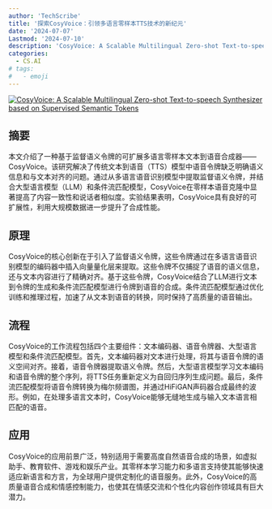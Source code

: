 ```yaml
---
author: 'TechScribe'
title: '探索CosyVoice：引领多语言零样本TTS技术的新纪元'
date: '2024-07-07'
Lastmod: '2024-07-10'
description: 'CosyVoice: A Scalable Multilingual Zero-shot Text-to-speech Synthesizer based on Supervised Semantic Tokens'
categories:
  - CS.AI
# tags:
#   - emoji
---
```


[![CosyVoice: A Scalable Multilingual Zero-shot Text-to-speech Synthesizer based on Supervised Semantic Tokens](https://arxiv-research-1301205113.cos.ap-guangzhou.myqcloud.com/images/2407.05407v2.pdf_0.jpg)](https://arxiv.org/abs/2407.05407v2)

## 摘要

本文介绍了一种基于监督语义令牌的可扩展多语言零样本文本到语音合成器——CosyVoice。该研究解决了传统文本到语音（TTS）模型中语音令牌缺乏明确语义信息和与文本对齐的问题。通过从多语言语音识别模型中提取监督语义令牌，并结合大型语言模型（LLM）和条件流匹配模型，CosyVoice在零样本语音克隆中显著提高了内容一致性和说话者相似度。实验结果表明，CosyVoice具有良好的可扩展性，利用大规模数据进一步提升了合成性能。<!--more-->

## 原理

CosyVoice的核心创新在于引入了监督语义令牌，这些令牌通过在多语言语音识别模型的编码器中插入向量量化层来提取。这些令牌不仅捕捉了语音的语义信息，还与文本内容进行了精确对齐。基于这些令牌，CosyVoice结合了LLM进行文本到令牌的生成和条件流匹配模型进行令牌到语音的合成。条件流匹配模型通过优化训练和推理过程，加速了从文本到语音的转换，同时保持了高质量的语音输出。

## 流程

CosyVoice的工作流程包括四个主要组件：文本编码器、语音令牌器、大型语言模型和条件流匹配模型。首先，文本编码器对文本进行处理，将其与语音令牌的语义空间对齐。接着，语音令牌器提取语义令牌。然后，大型语言模型学习文本编码和语音令牌的整个序列，将TTS任务重新定义为自回归序列生成问题。最后，条件流匹配模型将语音令牌转换为梅尔频谱图，并通过HiFiGAN声码器合成最终的波形。例如，在处理多语言文本时，CosyVoice能够无缝地生成与输入文本语言相匹配的语音。

## 应用

CosyVoice的应用前景广泛，特别适用于需要高度自然语音合成的场景，如虚拟助手、教育软件、游戏和娱乐产业。其零样本学习能力和多语言支持使其能够快速适应新语言和方言，为全球用户提供定制化的语音服务。此外，CosyVoice的高质量语音合成和情感控制能力，也使其在情感交流和个性化内容创作领域具有巨大潜力。